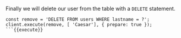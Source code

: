 Finally we will delete our user from the table with a `DELETE` statement.

```
const remove = 'DELETE FROM users WHERE lastname = ?';
client.execute(remove, [ 'Caesar'], { prepare: true });
```{{execute}}
